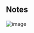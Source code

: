 ## Notes

![image](https://github.com/priyajani028/WebINIT/assets/87660206/4726a076-d717-4ecb-8fc1-5edd1e3ebc89)
